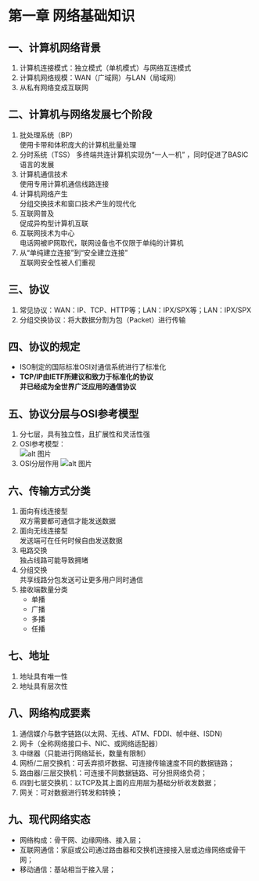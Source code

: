 # **第一章 网络基础知识**
## 一、计算机网络背景
1. 计算机连接模式：独立模式（单机模式）与网络互连模式
2. 计算机网络规模：WAN（广域网）与LAN（局域网）  
3. 从私有网络变成互联网
  
## 二、计算机与网络发展七个阶段
1. 批处理系统（BP）  
    使用卡带和体积庞大的计算机批量处理  
2. 分时系统（TSS）
    多终端共连计算机实现伪“一人一机”  ，同时促进了BASIC语言的发展  
3. 计算机通信技术  
    使用专用计算机通信线路连接
4. 计算机网络产生  
    分组交换技术和窗口技术产生的现代化
5. 互联网普及  
    促成异构型计算机互联  
6. 互联网技术为中心  
    电话网被IP网取代，联网设备也不仅限于单纯的计算机  
7. 从“单纯建立连接”到“安全建立连接”  
    互联网安全性被人们重视  
      
## 三、协议
1. 常见协议：WAN：IP、TCP、HTTP等；LAN：IPX/SPX等；LAN：IPX/SPX  
2. 分组交换协议：将大数据分割为包（Packet）进行传输  
  
## 四、协议的规定  
* ISO制定的国际标准OSI对通信系统进行了标准化  
* **TCP/IP由IETF所建议和致力于标准化的协议**  
    **并已经成为全世界广泛应用的通信协议**  
## 五、协议分层与OSI参考模型  
1. 分七层，具有独立性，且扩展性和灵活性强  
2. OSI参考模型：  
![alt 图片](https://images2015.cnblogs.com/blog/1034798/201706/1034798-20170605001733914-1569557609.jpg)  
3. OSI分层作用
![alt 图片](https://img2.baidu.com/it/u=215749240,4274737198&fm=15&fmt=auto)  
## 六、传输方式分类  
1. 面向有线连接型  
双方需要都可通信才能发送数据  
2. 面向无线连接型  
发送端可在任何时候自由发送数据  
3. 电路交换  
独占线路可能导致拥堵  
4. 分组交换  
共享线路分包发送可让更多用户同时通信  
5. 接收端数量分类  
    * 单播  
    * 广播  
    * 多播  
    * 任播  
      
## 七、地址  
1. 地址具有唯一性  
2. 地址具有层次性  
  
## 八、网络构成要素  
1. 通信媒介与数字链路(以太网、无线、ATM、FDDI、帧中继、ISDN)  
2. 网卡（全称网络接口卡、NIC、或网络适配器）  
3. 中继器（只能进行网络延长，数量有限制）  
4. 网桥/二层交换机：可丢弃损坏数据、可连接传输速度不同的数据链路；  
5. 路由器/三层交换机：可连接不同数据链路、可分担网络负荷；  
6. 四到七层交换机：以TCP及其上面的应用层为基础分析收发数据；  
7. 网关：可对数据进行转发和转换；  
  
## 九、现代网络实态  
* 网络构成：骨干网、边缘网络、接入层；  
* 互联网通信：家庭或公司通过路由器和交换机连接接入层或边缘网络或骨干网；  
*  移动通信：基站相当于接入层；
